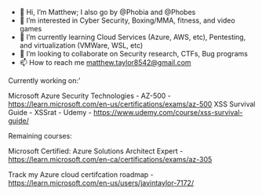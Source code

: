 - 👋 Hi, I’m Matthew; I also go by @Phobia and @Phobes
- 👀 I’m interested in Cyber Security, Boxing/MMA, fitness, and video games
- 🌱 I’m currently learning Cloud Services (Azure, AWS, etc), Pentesting, and virtualization (VMWare, WSL, etc)
- 💞️ I’m looking to collaborate on Security research, CTFs, Bug programs
- 📫 How to reach me matthew.taylor8542@gmail.com

Currently working on:'

Microsoft Azure Security Technologies - AZ-500 - https://learn.microsoft.com/en-us/certifications/exams/az-500
XSS Survival Guide - XSSrat - Udemy - https://www.udemy.com/course/xss-survival-guide/

Remaining courses:

Microsoft Certified: Azure Solutions Architect Expert - https://learn.microsoft.com/en-ca/certifications/exams/az-305

Track my Azure cloud certifcation roadmap - https://learn.microsoft.com/en-us/users/javintaylor-7172/


<!---
Phobia8542/Phobia8542 is a ✨ special ✨ repository because its `README.md` (this file) appears on your GitHub profile.
You can click the Preview link to take a look at your changes.
--->
